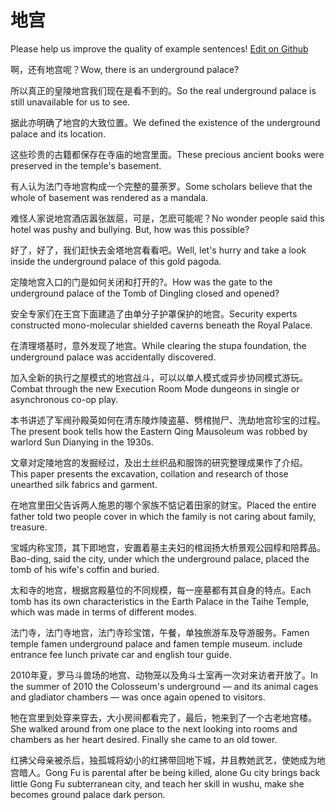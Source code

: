 # 地宫

Please help us improve the quality of example sentences! [Edit on Github](https://github.com/jiyushe/jiyu-example-sentence-source/blob/main/chinese/digong.md)

<p><span class="chinese">啊，还有地宫呢？</span><span class="english">Wow, there is an underground palace?</span></p>

<p><span class="chinese">所以真正的皇陵地宫我们现在是看不到的。</span><span class="english">So the real underground palace is still unavailable for us to see.</span></p>

<p><span class="chinese">据此亦明确了地宫的大致位置。</span><span class="english">We defined the existence of the underground palace and its location.</span></p>

<p><span class="chinese">这些珍贵的古籍都保存在寺庙的地宫里面。</span><span class="english">These precious ancient books were preserved in the temple's basement.</span></p>

<p><span class="chinese">有人认为法门寺地宫构成一个完整的蔓荼罗。</span><span class="english">Some scholars believe that the whole of basement was rendered as a mandala.</span></p>

<p><span class="chinese">难怪人家说地宫酒店嚣张跋扈，可是，怎麽可能呢？</span><span class="english">No wonder people said this hotel was pushy and bullying. But, how was this possible?</span></p>

<p><span class="chinese">好了，好了，我们赶快去金塔地宫看看吧。</span><span class="english">Well, let's hurry and take a look inside the underground palace of this gold pagoda.</span></p>

<p><span class="chinese">定陵地宫入口的门是如何关闭和打开的?。</span><span class="english">How was the gate to the underground palace of the Tomb of Dingling closed and opened?</span></p>

<p><span class="chinese">安全专家们在王宫下面建造了由单分子护罩保护的地宫。</span><span class="english">Security experts constructed mono-molecular shielded caverns beneath the Royal Palace.</span></p>

<p><span class="chinese">在清理塔基时，意外发现了地宫。</span><span class="english">While clearing the stupa foundation, the underground palace was accidentally discovered.</span></p>

<p><span class="chinese">加入全新的执行之屋模式的地宫战斗，可以以单人模式或异步协同模式游玩。</span><span class="english">Combat through the new Execution Room Mode dungeons in single or asynchronous co-op play.</span></p>

<p><span class="chinese">本书讲述了军阀孙殿英如何在清东陵炸陵盗墓、劈棺抛尸、洗劫地宫珍宝的过程。</span><span class="english">The present book tells how the Eastern Qing Mausoleum was robbed by warlord Sun Dianying in the 1930s.</span></p>

<p><span class="chinese">文章对定陵地宫的发掘经过，及出土丝织品和服饰的研究整理成果作了介绍。</span><span class="english">This paper presents the excavation, collation and research of those unearthed silk fabrics and garment.</span></p>

<p><span class="chinese">在地宫里田父告诉两人施恩的哪个家族不惦记着田家的财宝。</span><span class="english">Placed the entire father told two people cover in which the family is not caring about family, treasure.</span></p>

<p><span class="chinese">宝城内称宝顶，其下即地宫，安置着墓主夫妇的棺润扬大桥景观公园椁和陪葬品。</span><span class="english">Bao-ding, said the city, under which the underground palace, placed the tomb of his wife's coffin and buried.</span></p>

<p><span class="chinese">太和寺的地宫，根据宫殿墓位的不同规模，每一座墓都有其自身的特点。</span><span class="english">Each tomb has its own characteristics in the Earth Palace in the Taihe Temple, which was made in terms of different modes.</span></p>

<p><span class="chinese">法门寺，法门寺地宫，法门寺珍宝馆，午餐，单独旅游车及导游服务。</span><span class="english">Famen temple famen underground palace and famen temple museum. include entrance fee lunch private car and english tour guide.</span></p>

<p><span class="chinese">2010年夏，罗马斗兽场的地宫、动物笼以及角斗士室再一次对来访者开放了。</span><span class="english">In the summer of 2010 the Colosseum's underground — and its animal cages and gladiator chambers — was once again opened to visitors.</span></p>

<p><span class="chinese">牠在宫里到处穿来穿去，大小房间都看完了，最后，牠来到了一个古老地宫楼。</span><span class="english">She walked around from one place to the next looking into rooms and chambers as her heart desired. Finally she came to an old tower.</span></p>

<p><span class="chinese">红拂父母亲被杀后，独孤城将幼小的红拂带回地下城，并且教她武艺，使她成为地宫暗人。</span><span class="english">Gong Fu is parental after be being killed, alone Gu city brings back little Gong Fu subterranean city, and teach her skill in wushu, make she becomes ground palace dark person.</span></p>

